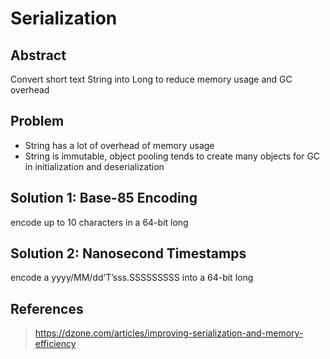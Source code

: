 # Serialization

## Abstract

Convert short text String into Long to reduce memory usage and GC overhead

## Problem

- String has a lot of overhead of memory usage
- String is immutable, object pooling tends to create many objects for GC in initialization and deserialization

## Solution 1: Base-85 Encoding

encode up to 10 characters in a 64-bit long

## Solution 2: Nanosecond Timestamps

encode a yyyy/MM/dd’T’sss.SSSSSSSSS into a 64-bit long

## References

> https://dzone.com/articles/improving-serialization-and-memory-efficiency
